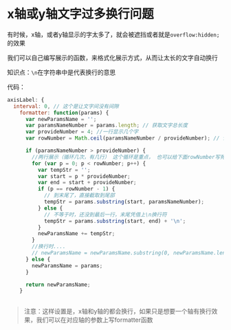# x轴或y轴文字过多换行问题

有时候，x轴，或者y轴显示的字太多了，就会被遮挡或者就是`overflow:hidden; `的效果



我们可以自己编写展示的函数，来格式化展示方式，从而让太长的文字自动换行

知识点：`\n`在字符串中是代表换行的意思



代码：

```js
axisLabel: {
  interval: 0, // 这个是让文字间没有间隙
    formatter: function(params) {
      var newParamsName = '';
      var paramsNameNumber = params.length; // 获取文字总长度
      var provideNumber = 4; //一行显示几个字
      var rowNumber = Math.ceil(paramsNameNumber / provideNumber); // 计算文字需要多少行

      if (paramsNameNumber > provideNumber) {
        //两行展示（循环几次，有几行） 这个循环是重点， 也可以给下面rowNumber写死，2就是两行，3就是三行
        for (var p = 0; p < rowNumber; p++) {
          var tempStr = '';
          var start = p * provideNumber;
          var end = start + provideNumber;
          if (p == rowNumber - 1) {
            // 到末尾了，直接截取到尾部
            tempStr = params.substring(start, paramsNameNumber);
          } else {
            // 不等于时，还没到最后一行，末尾凭借上\n换行符
            tempStr = params.substring(start, end) + '\n';
          }
          newParamsName += tempStr;
        }
        //换行时....
        // newParamsName = newParamsName.substring(0, newParamsName.length - 1) + '...' + ' ';
      } else {
        newParamsName = params;
      }

      return newParamsName;
    }
				
```



>注意：这样设置是，x轴和y轴的都会换行，如果只是想要一个轴有换行效果，我们可以在对应轴的参数上写formatter函数